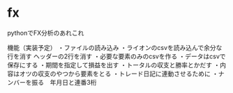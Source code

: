 # fx
pythonでFX分析のあれこれ

機能（実装予定）
・ファイルの読み込み
・ライオンのcsvを読み込んで余分な行を消す
 ヘッダーの2行を消す
・必要な要素のみのcsvを作る
・データはcsvで保存にする
・期間を指定して損益を出す
・トータルの収支と勝率とかだす
・内容はオツの収支のやつから要素をとる
・トレード日記に連動させるために
・ナンバーを振る　年月日と連番3桁
